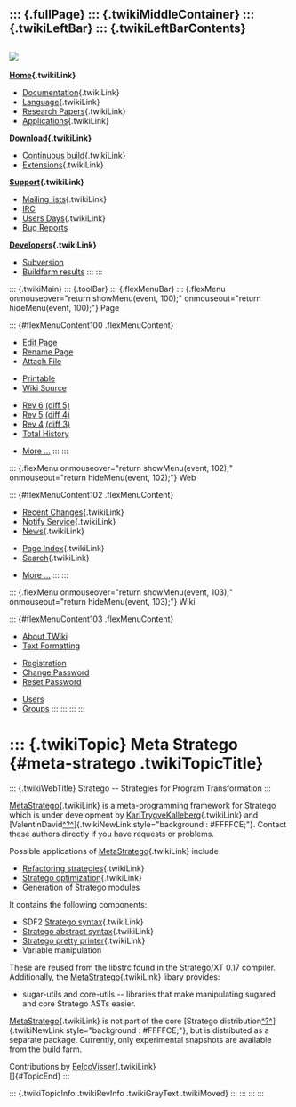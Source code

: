 ::: {.fullPage}
::: {.twikiMiddleContainer}
::: {.twikiLeftBar}
::: {.twikiLeftBarContents}
  ----------------------------------------------------------------------------------
  [![](../pub/Stratego/StrategoLogo/StrategoLogoTextlessWhite-100px.png)](WebHome)
  ----------------------------------------------------------------------------------

**[Home](WebHome){.twikiLink}**

-   [Documentation](StrategoDocumentation){.twikiLink}
-   [Language](StrategoLanguage){.twikiLink}
-   [Research Papers](StrategoPublications){.twikiLink}
-   [Applications](StrategoApplication){.twikiLink}

**[Download](StrategoDownload){.twikiLink}**

-   [Continuous build](ContinuousBuild){.twikiLink}
-   [Extensions](AdditionalPackageDownload){.twikiLink}

**[Support](StrategoSupport){.twikiLink}**

-   [Mailing lists](MailingList){.twikiLink}
-   [IRC](irc://irc.freenode.net/#stratego)
-   [Users Days](StrategoUsersDay){.twikiLink}
-   [Bug Reports](http://yellowgrass.org/project/StrategoXT)

**[Developers](StrategoDev){.twikiLink}**

-   [Subversion](https://svn.strategoxt.org/repos/StrategoXT/strategoxt/trunk)
-   [Buildfarm
    results](http://hydra.nixos.org/jobset/strategoxt/strategoxt-release/all)
:::
:::

::: {.twikiMain}
::: {.toolBar}
::: {.flexMenuBar}
::: {.flexMenu onmouseover="return showMenu(event, 100);" onmouseout="return hideMenu(event, 100);"}
Page

::: {#flexMenuContent100 .flexMenuContent}
-   [Edit
    Page](http://www.program-transformation.org/edit/Stratego/MetaStratego?t=1536825600)
-   [Rename
    Page](http://www.program-transformation.org/rename/Stratego/MetaStratego)
-   [Attach
    File](http://www.program-transformation.org/attach/Stratego/MetaStratego)

<!-- -->

-   [Printable](http://www.program-transformation.org/view/Stratego/MetaStratego?skin=print.pattern)
-   [Wiki
    Source](http://www.program-transformation.org/view/Stratego/MetaStratego?skin=text&raw=on&contenttype=text/plain)

<!-- -->

-   [Rev
    6](http://www.program-transformation.org/view/Stratego/MetaStratego?rev=1.6)
    [(diff 5)](http://www.program-transformation.org/rdiff/Stratego/MetaStratego?rev1=1.6&rev2=1.5)
-   [Rev
    5](http://www.program-transformation.org/view/Stratego/MetaStratego?rev=1.5)
    [(diff 4)](http://www.program-transformation.org/rdiff/Stratego/MetaStratego?rev1=1.5&rev2=1.4)
-   [Rev
    4](http://www.program-transformation.org/view/Stratego/MetaStratego?rev=1.4)
    [(diff 3)](http://www.program-transformation.org/rdiff/Stratego/MetaStratego?rev1=1.4&rev2=1.3)
-   [Total
    History](http://www.program-transformation.org/rdiff/Stratego/MetaStratego)

<!-- -->

-   [More
    \...](http://www.program-transformation.org/oops/Stratego/MetaStratego?template=oopsmore&param1=1.6&param2=1.6)
:::
:::

::: {.flexMenu onmouseover="return showMenu(event, 102);" onmouseout="return hideMenu(event, 102);"}
Web

::: {#flexMenuContent102 .flexMenuContent}
-   [Recent Changes](WebChanges){.twikiLink}
-   [Notify Service](WebNotify){.twikiLink}
-   [News](WebNews){.twikiLink}

<!-- -->

-   [Page Index](WebIndex){.twikiLink}
-   [Search](WebSearch){.twikiLink}

<!-- -->

-   [More
    \...](http://www.program-transformation.org/oops/Stratego/MetaStratego?template=oopsmore&param1=1.6&param2=1.6)
:::
:::

::: {.flexMenu onmouseover="return showMenu(event, 103);" onmouseout="return hideMenu(event, 103);"}
Wiki

::: {#flexMenuContent103 .flexMenuContent}
-   [About
    TWiki](http://www.program-transformation.org/view/TWiki/WebHome)
-   [Text
    Formatting](http://www.program-transformation.org/view/TWiki/TextFormattingRules)

<!-- -->

-   [Registration](http://www.program-transformation.org/view/TWiki/TWikiRegistration)
-   [Change
    Password](http://www.program-transformation.org/view/TWiki/ChangePassword)
-   [Reset
    Password](http://www.program-transformation.org/view/TWiki/ResetPassword)

<!-- -->

-   [Users](http://www.program-transformation.org/view/Main/TWikiUsers)
-   [Groups](http://www.program-transformation.org/view/Main/TWikiGroups)
:::
:::
:::
:::

::: {.twikiTopic}
Meta Stratego {#meta-stratego .twikiTopicTitle}
=============

::: {.twikiWebTitle}
Stratego \-- Strategies for Program Transformation
:::

[MetaStratego](MetaStratego){.twikiLink} is a meta-programming framework
for Stratego which is under development by
[KarlTrygveKalleberg](../Main/KarlTrygveKalleberg){.twikiLink} and
[ValentinDavid[^?^](http://www.program-transformation.org/edit/Main/ValentinDavid?topicparent=Stratego.MetaStratego)]{.twikiNewLink
style="background : #FFFFCE;"}. Contact these authors directly if you
have requests or problems.

Possible applications of [MetaStratego](MetaStratego){.twikiLink}
include

-   [Refactoring strategies](RefactoringStrategies){.twikiLink}
-   [Stratego optimization](StrategoOptimization){.twikiLink}
-   Generation of Stratego modules

It contains the following components:

-   SDF2 [Stratego syntax](StrategoSyntax){.twikiLink}
-   [Stratego abstract syntax](StrategoAbstractSyntax){.twikiLink}
-   [Stratego pretty printer](StrategoPrettyPrinter){.twikiLink}
-   Variable manipulation

These are reused from the libstrc found in the Stratego/XT 0.17
compiler. Additionally, the [MetaStratego](MetaStratego){.twikiLink}
libary provides:

-   sugar-utils and core-utils \-- libraries that make manipulating
    sugared and core Stratego ASTs easier.

[MetaStratego](MetaStratego){.twikiLink} is not part of the core
[Stratego
distribution[^?^](http://www.program-transformation.org/edit/Stratego/StrategoDistribution?topicparent=Stratego.MetaStratego)]{.twikiNewLink
style="background : #FFFFCE;"}, but is distributed as a separate
package. Currently, only experimental snapshots are available from the
build farm.

Contributions by [EelcoVisser](../Main/EelcoVisser){.twikiLink}\
[]{#TopicEnd}
:::

::: {.twikiTopicInfo .twikiRevInfo .twikiGrayText .twikiMoved}
:::
:::
:::
:::
